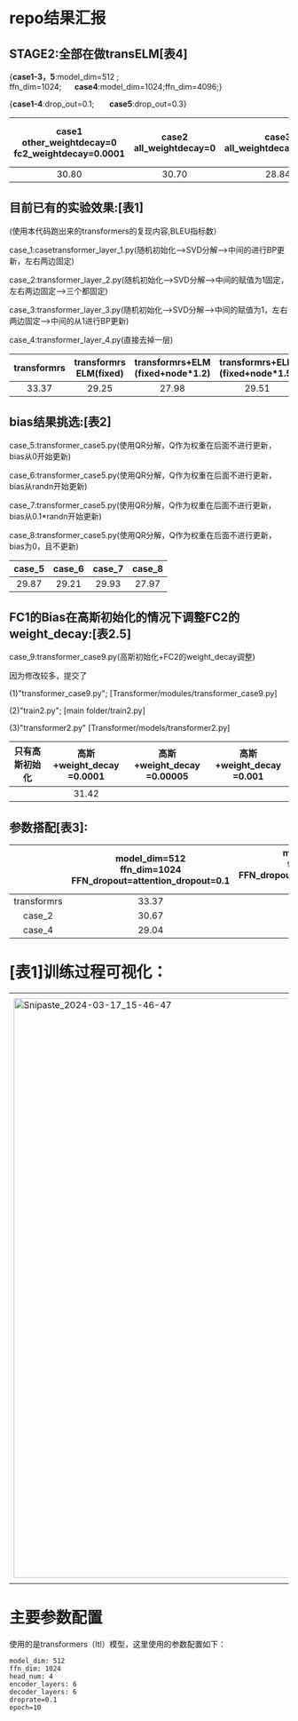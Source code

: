# repo结果汇报
## STAGE2:全部在做transELM[表4]

{**case1-3，5**:model_dim=512 ; ffn_dim=1024;&nbsp;&nbsp;&nbsp;&nbsp;&nbsp;&nbsp;**case4**:model_dim=1024;ffn_dim=4096;}

{**case1-4**:drop_out=0.1;&nbsp;&nbsp;&nbsp;&nbsp;&nbsp;&nbsp;&nbsp;**case5**:drop_out=0.3}

|case1<br>other_weightdecay=0<br>fc2_weightdecay=0.0001|case2<br>all_weightdecay=0 |case3<br>all_weightdecay=0.0001 |case4<br>other_weightdecay=0<br>fc2_weightdecay=0.0001<BIG model>|case5<br>other_weightdecay=0<br>fc2_weightdecay=0.0001<br>drop_out=0.3|
| :----: | :----: | :----: |:----: |:----: |
|30.80|30.70| 28.84 |23.82| |

## 目前已有的实验效果:[表1]

(使用本代码跑出来的transformers的复现内容,BLEU指标数）

case_1:casetransformer_layer_1.py(随机初始化-->SVD分解-->中间的进行BP更新，左右两边固定)

case_2:transformer_layer_2.py(随机初始化-->SVD分解-->中间的赋值为1固定，左右两边固定-->三个都固定)

case_3:transformer_layer_3.py(随机初始化-->SVD分解-->中间的赋值为1，左右两边固定-->中间的从1进行BP更新)

case_4:transformer_layer_4.py(直接去掉一层)

| transformrs | transformrs<br>ELM(fixed) | transformrs+ELM<br>(fixed+node*1.2) |  transformrs+ELM<br>(fixed+node*1.5)|case_1|case_2|case_3|case_4|
| :----: | :----: | :----: |:----: |:----:|:----:|:----:|:----:|
|33.37|29.25| 27.98 |29.51|8.18|30.67|30.82|29.04|

## bias结果挑选:[表2]

case_5:transformer_case5.py(使用QR分解，Q作为权重在后面不进行更新，bias从0开始更新)

case_6:transformer_case5.py(使用QR分解，Q作为权重在后面不进行更新，bias从randn开始更新)

case_7:transformer_case5.py(使用QR分解，Q作为权重在后面不进行更新，bias从0.1*randn开始更新)

case_8:transformer_case5.py(使用QR分解，Q作为权重在后面不进行更新，bias为0，且不更新)

|case_5|case_6|case_7|case_8|
|:----:|:----:|:----:|:----:|
|29.87 |29.21 |29.93 |27.97 |

## FC1的Bias在高斯初始化的情况下调整FC2的weight_decay:[表2.5]

case_9:transformer_case9.py(高斯初始化+FC2的weight_decay调整)

因为修改较多，提交了

(1)"transformer_case9.py"; [Transformer/modules/transformer_case9.py]

(2)"train2.py"; [main folder/train2.py]

(3)"transformer2.py" [Transformer/models/transformer2.py]

|只有高斯初始化|高斯+weight_decay<br>=0.0001|高斯+weight_decay<br>=0.00005|高斯+weight_decay<br>=0.001|
|:----:|:----:|:----:|:----:|
| | 31.42| | |

## 参数搭配[表3]:
|             |model_dim=512<br>ffn_dim=1024<br>FFN_dropout=attention_dropout=0.1|model_dim=512<br>ffn_dim=2048<br>FFN_dropout=attention_dropout=0.1<br>(base)|model_dim=1024<br>ffn_dim=4096<br>FFN_dropout=attention_dropout=0.3<br>(big)|
| :----:      | :----: |:----:|:----:|
| transformrs | 33.37  |32.79|29.74|
|case_2      |30.67   |27.96|16.59|
|case_4      |29.04   |28.20|25.23|

# [表1]训练过程可视化：
<table>
  <tr>
    <td><img width="1044" alt="Snipaste_2024-03-17_15-46-47" src="https://github.com/kingback156/transformers_elm/assets/146167978/9f80aa5a-6250-4898-8b95-b7f25fc1987a" scale=0.5></td>
    <td><img width="1057" alt="Snipaste_2024-03-17_15-47-37" src="https://github.com/kingback156/transformers_elm/assets/146167978/79569935-3069-4c62-ade3-c67d4a7be19b" scale=0.5></td>
  </tr>
</table>

# 主要参数配置
使用的是transformers（ltl）模型，这里使用的参数配置如下：
```
model_dim: 512
ffn_dim: 1024
head_num: 4
encoder_layers: 6
decoder_layers: 6
droprate=0.1
epoch=10
```
